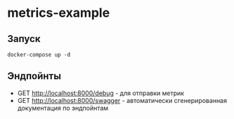 # metrics-example

## Запуск

```shell
docker-compose up -d
```

## Эндпойнты

- GET <http://localhost:8000/debug> - для отправки метрик
- GET <http://localhost:8000/swagger> - автоматически сгенерированная документация по эндпойнтам
